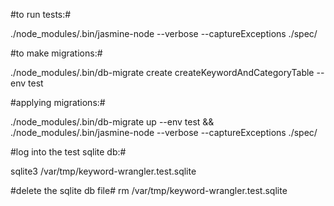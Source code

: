 #to run tests:#

./node_modules/.bin/jasmine-node --verbose --captureExceptions ./spec/

#to make migrations:#

./node_modules/.bin/db-migrate create createKeywordAndCategoryTable --env test

#applying migrations:#

./node_modules/.bin/db-migrate up --env test && \
./node_modules/.bin/jasmine-node --verbose --captureExceptions ./spec/

#log into the test sqlite db:#

sqlite3 /var/tmp/keyword-wrangler.test.sqlite

#delete the sqlite db file#
rm /var/tmp/keyword-wrangler.test.sqlite
